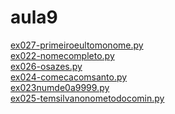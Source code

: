 # aula9 
<a href='https://gabrielryanft.github.io/learning/cursoemvideo/python/exerciciospython/aula9/ex027-primeiroeultomonome.py' target='_blank' rel='next'>ex027-primeiroeultomonome.py</a><br/>
<a href='https://gabrielryanft.github.io/learning/cursoemvideo/python/exerciciospython/aula9/ex022-nomecompleto.py' target='_blank' rel='next'>ex022-nomecompleto.py</a><br/>
<a href='https://gabrielryanft.github.io/learning/cursoemvideo/python/exerciciospython/aula9/ex026-osazes.py' target='_blank' rel='next'>ex026-osazes.py</a><br/>
<a href='https://gabrielryanft.github.io/learning/cursoemvideo/python/exerciciospython/aula9/ex024-comecacomsanto.py' target='_blank' rel='next'>ex024-comecacomsanto.py</a><br/>
<a href='https://gabrielryanft.github.io/learning/cursoemvideo/python/exerciciospython/aula9/ex023numde0a9999.py' target='_blank' rel='next'>ex023numde0a9999.py</a><br/>
<a href='https://gabrielryanft.github.io/learning/cursoemvideo/python/exerciciospython/aula9/ex025-temsilvanonometodocomin.py' target='_blank' rel='next'>ex025-temsilvanonometodocomin.py</a><br/>
